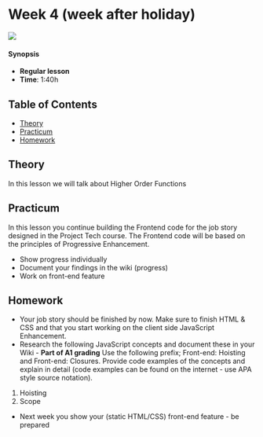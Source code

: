 <!--lint disable no-html-->

# Week 4 (week after holiday)

![][cover]

#### Synopsis

* **Regular lesson**
* **Time**: 1:40h

## Table of Contents

* [Theory](#theory)
* [Practicum](#practicum)
* [Homework](#homework)

## Theory

In this lesson we will talk about Higher Order Functions

## Practicum

In this lesson you continue building the Frontend code for the job story designed in the Project Tech course. The Frontend code will be based on the principles of Progressive Enhancement.

* Show progress individually
* Document your findings in the wiki (progress)
* Work on front-end feature

## Homework

* Your job story should be finished by now. Make sure to finish HTML & CSS and that you start working on the client side JavaScript Enhancement.
* Research the following JavaScript concepts and document these in your Wiki - <b>Part of A1 grading</b>
Use the following prefix; Front-end: Hoisting and Front-end: Closures. Provide code examples of the concepts and explain in detail (code examples can be found on the internet - use APA style source notation).

1. Hoisting
2. Scope

* Next week you show your (static HTML/CSS) front-end feature - be prepared 


[cover]: https://eloquentjavascript.net/img/chapter_picture_18.jpg
